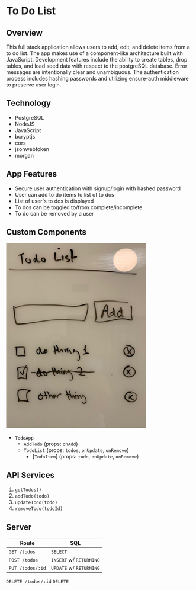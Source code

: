 # To Do List

## Overview

This full stack application allows users to add, edit, and delete items from a to do list.  The app makes use of a component-like architecture built with JavaScript.  Development features include the ability to create tables, drop tables, and load seed data with respect to the postgreSQL database. Error messages are intentionally clear and unambiguous.  The authentication process includes hashing passwords and utilizing ensure-auth middleware to preserve user login.  

## Technology

* PostgreSQL
* NodeJS
* JavaScript
* bcryptjs
* cors
* jsonwebtoken
* morgan

## App Features

* Secure user authentication with signup/login with hashed password
* User can add to do items to list of to dos
* List of user's to dos is displayed
* To dos can be toggled to/from complete/incomplete
* To do can be removed by a user

## Custom Components

![todo example](todo.png)

- `TodoApp`
    - `AddTodo` (props: `onAdd`)
    - `TodoList` (props: `todos`, `onUpdate`, `onRemove`)
        - [`TodoItem`] (props: `todo`, `onUpdate`, `onRemove`)
    

## API Services

1. `getTodos()`
1. `addTodo(todo)`
1. `updateTodo(todo)`
1. `removeTodo(todoId)`

## Server 

Route | SQL
---|---
`GET /todos` | `SELECT`
`POST /todos` | `INSERT` w/ `RETURNING`
`PUT /todos/:id` | `UPDATE` w/ `RETURNING`
`DELETE /todos/:id` `DELETE`
